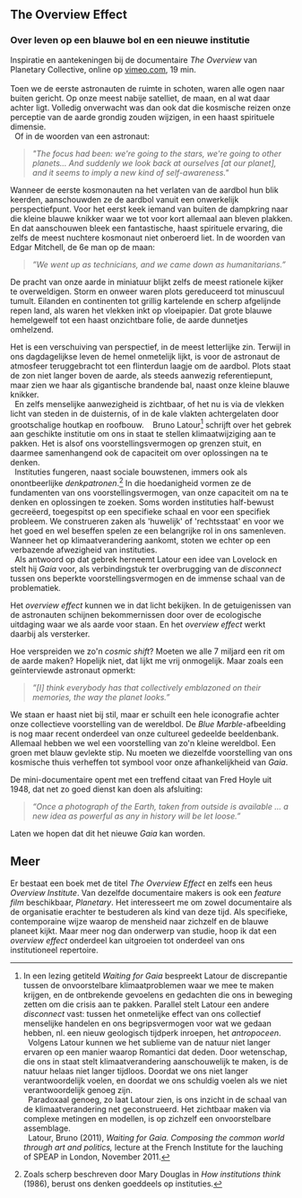 ## The Overview Effect
### Over leven op een blauwe bol en een nieuwe institutie
<link href="file:///Users/Elias/Documents/CSS/bw.css" rel="stylesheet">

Inspiratie en aantekeningen bij de documentaire *The Overview* van Planetary Collective, online op [vimeo.com](vimeo.com/55073825), 19 min.  
    
Toen we de eerste astronauten de ruimte in schoten, waren alle ogen naar buiten gericht. Op onze meest nabije satelliet, de maan, en al wat daar achter ligt. Volledig onverwacht was dan ook dat die kosmische reizen onze perceptie van de aarde grondig zouden wijzigen, in een haast spirituele dimensie.  
  Of in de woorden van een astronaut:  
> *"The focus had been: we're going to the stars, we're going to other planets… And suddenly we look back at ourselves [at our planet], and it seems to imply a new kind of self-awareness."*
    

Wanneer de eerste kosmonauten na het verlaten van de aardbol hun blik keerden, aanschouwden ze de aardbol vanuit een onwerkelijk perspectiefpunt. Voor het eerst keek iemand van buiten de dampkring naar die kleine blauwe knikker waar we tot voor kort allemaal aan bleven plakken. En dat aanschouwen bleek een fantastische, haast spirituele ervaring, die zelfs de meest nuchtere kosmonaut niet onberoerd liet. In de woorden van Edgar Mitchell, de 6e man op de maan:  
> *”We went up as technicians, and we came down as humanitarians.”*  

De pracht van onze aarde in miniatuur blijkt zelfs de meest rationele kijker te overweldigen. Storm en onweer waren plots gereduceerd tot minuscuul tumult. Eilanden en continenten tot grillig kartelende en scherp afgelijnde repen land, als waren het vlekken inkt op vloeipapier. Dat grote blauwe hemelgewelf tot een haast onzichtbare folie, de aarde dunnetjes omhelzend.

Het is een verschuiving van perspectief, in de meest letterlijke zin. Terwijl in ons dagdagelijkse leven de hemel onmetelijk lijkt, is voor de astronaut de atmosfeer teruggebracht tot een flinterdun laagje om de aardbol. Plots staat de zon niet langer boven de aarde, als steeds aanwezig referentiepunt, maar zien we haar als gigantische brandende bal, naast onze kleine blauwe knikker.  
  En zelfs menselijke aanwezigheid is zichtbaar, of het nu is via de vlekken licht van steden in de duisternis, of in de kale vlakten achtergelaten door grootschalige houtkap en roofbouw.
  
Bruno Latour[^latour] schrijft over het gebrek aan geschikte institutie om ons in staat te stellen klimaatwijziging aan te pakken. Het is alsof ons voorstellingsvermogen op grenzen stuit, en daarmee samenhangend ook de capaciteit om over oplossingen na te denken.  
  Instituties fungeren, naast sociale bouwstenen, immers ook als onontbeerlijke *denkpatronen*.[^instituties] In die hoedanigheid vormen ze de fundamenten van ons voorstellingsvermogen, van onze capaciteit om na te denken en oplossingen te zoeken. Soms worden instituties half-bewust gecreëerd, toegespitst op een specifieke schaal en voor een specifiek probleem. We construeren zaken als 'huwelijk' of 'rechtsstaat' en voor we het goed en wel beseffen spelen ze een belangrijke rol in ons samenleven. Wanneer het op klimaatverandering aankomt, stoten we echter op een verbazende afwezigheid van instituties.  
  Als antwoord op dat gebrek herneemt Latour een idee van Lovelock en stelt hij *Gaia* voor, als verbindingstuk ter overbrugging van de *disconnect* tussen ons beperkte voorstellingsvermogen en de immense schaal van de problematiek.

Het *overview effect* kunnen we in dat licht bekijken. In de getuigenissen van de astronauten schijnen bekommernissen door over de ecologische uitdaging waar we als aarde voor staan. En het *overview effect* werkt daarbij als versterker.

Hoe verspreiden we zo'n *cosmic shift*? Moeten we alle 7 miljard een rit om de aarde maken? Hopelijk niet, dat lijkt me vrij onmogelijk. Maar zoals een geïnterviewde astronaut opmerkt:  
> *”[I] think everybody has that collectively emblazoned on their memories, the way the planet looks.”*

We staan er haast niet bij stil, maar er schuilt een hele iconografie achter onze collectieve voorstelling van de wereldbol. De *Blue Marble*-afbeelding is nog maar recent onderdeel van onze cultureel gedeelde beeldenbank. Allemaal hebben we wel een voorstelling van zo'n kleine wereldbol. Een groen met blauw gevlekte stip. Nu moeten we diezelfde voorstelling van ons kosmische thuis verheffen tot symbool voor onze afhankelijkheid van *Gaia*.

De mini-documentaire opent met een treffend citaat van Fred Hoyle uit 1948, dat net zo goed dienst kan doen als afsluiting:  
> *“Once a photograph of the Earth, taken from outside is available … a new idea as powerful as any in history will be let loose.”*

Laten we hopen dat dit het nieuwe *Gaia* kan worden.


## Meer

Er bestaat een boek met de titel *The Overview Effect* en zelfs een heus *Overview Institute*. Van dezelfde documentaire makers is ook een *feature film* beschikbaar, *Planetary*. Het interesseert me om zowel documentaire als de organisatie erachter te bestuderen als kind van deze tijd. Als specifieke, contemporaine wijze waarop de mensheid naar zichzelf en de blauwe planeet kijkt. Maar meer nog dan onderwerp van studie, hoop ik dat een *overview effect* onderdeel kan uitgroeien tot onderdeel van ons institutioneel repertoire.

[^instituties]: Zoals scherp beschreven door Mary Douglas in *How institutions think* (1986), berust ons denken goeddeels op instituties.
[^latour]: In een lezing getiteld *Waiting for Gaia* bespreekt Latour de discrepantie tussen de onvoorstelbare klimaatproblemen waar we mee te maken krijgen, en de ontbrekende gevoelens en gedachten die ons in beweging zetten om die crisis aan te pakken. Parallel stelt Latour een andere *disconnect* vast: tussen het onmetelijke effect van ons collectief menselijke handelen en ons begripsvermogen voor wat we gedaan hebben, nl. een nieuw geologisch tijdperk inroepen, het *antropoceen*.  
  Volgens Latour kunnen we het sublieme van de natuur niet langer ervaren op een manier waarop Romantici dat deden. Door wetenschap, die ons in staat stelt klimaatverandering aanschouwelijk te maken, is de natuur helaas niet langer tijdloos. Doordat we ons niet langer verantwoordelijk voelen, en doordat we ons schuldig voelen als we niet verantwoordelijk genoeg zijn.  
  Paradoxaal genoeg, zo laat Latour zien, is ons inzicht in de schaal van de klimaatverandering net geconstrueerd. Het zichtbaar maken via complexe metingen en modellen, is op zichzelf een onvoorstelbare assemblage.  
  Latour, Bruno (2011), *Waiting for Gaia. Composing the common world through art and politics,* lecture at the French Institute for the lauching of SPEAP in London, November 2011. 
